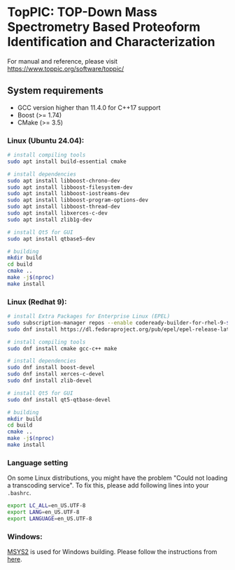 # TopPIC: TOP-Down Mass Spectrometry Based Proteoform Identification and Characterization

For manual and reference, please visit https://www.toppic.org/software/toppic/

## System requirements

* GCC version higher than 11.4.0 for C++17 support
* Boost (>= 1.74)
* CMake (>= 3.5)

### Linux (Ubuntu 24.04):

```sh
# install compiling tools
sudo apt install build-essential cmake

# install dependencies
sudo apt install libboost-chrono-dev 
sudo apt install libboost-filesystem-dev 
sudo apt install libboost-iostreams-dev 
sudo apt install libboost-program-options-dev 
sudo apt install libboost-thread-dev 
sudo apt install libxerces-c-dev  
sudo apt install zlib1g-dev 

# install Qt5 for GUI
sudo apt install qtbase5-dev

# building
mkdir build
cd build
cmake ..
make -j$(nproc)
make install
```

### Linux (Redhat 9):

```sh
# install Extra Packages for Enterprise Linux (EPEL)
sudo subscription-manager repos --enable codeready-builder-for-rhel-9-$(arch)-rpms
sudo dnf install https://dl.fedoraproject.org/pub/epel/epel-release-latest-9.noarch.rpm

# install compiling tools
sudo dnf install cmake gcc-c++ make

# install dependencies
sudo dnf install boost-devel 
sudo dnf install xerces-c-devel
sudo dnf install zlib-devel

# install Qt5 for GUI
sudo dnf install qt5-qtbase-devel

# building
mkdir build
cd build
cmake ..
make -j$(nproc)
make install
```

### Language setting

On some Linux distributions, you might have the problem "Could not loading a transcoding service".
To fix this, please add following lines into your `.bashrc`.

```sh
export LC_ALL=en_US.UTF-8
export LANG=en_US.UTF-8
export LANGUAGE=en_US.UTF-8
```

### Windows:

[MSYS2](http://www.msys2.org/) is used for Windows building. Please follow the instructions from [here](doc/windows_build.md).
